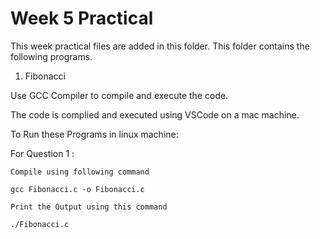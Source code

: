 # Week 5 Practical

This week practical files are added in this folder.
This folder contains the following programs.

1. Fibonacci

Use GCC Compiler to compile and execute the code.

The code is complied and executed using VSCode on a mac machine.

To Run these Programs in linux machine:

For Question 1 :

    Compile using following command

    gcc Fibonacci.c -o Fibonacci.c

    Print the Output using this command

    ./Fibonacci.c